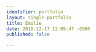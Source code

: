 ```yaml
---
identifier: portfolio
layout: single-portfolio
title: Émilie
date: 2018-12-17 12:09:47 -0500
published: false

---
```

